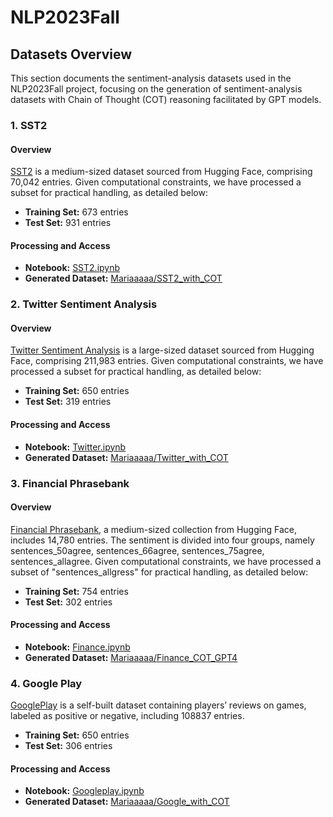 # NLP2023Fall

## Datasets Overview
This section documents the sentiment-analysis datasets used in the NLP2023Fall project, focusing on the generation of sentiment-analysis datasets with Chain of Thought (COT) reasoning facilitated by GPT models.

### 1. SST2
#### Overview
[SST2](https://huggingface.co/datasets/sst2) is a medium-sized dataset sourced from Hugging Face, comprising 70,042 entries. Given computational constraints, we have processed a subset for practical handling, as detailed below:
- **Training Set:** 673 entries
- **Test Set:** 931 entries

#### Processing and Access
- **Notebook:** [SST2.ipynb](cot_generator_sentiment/SST2.ipynb)
- **Generated Dataset:** [Mariaaaaa/SST2_with_COT](https://huggingface.co/datasets/Mariaaaaa/SST2_with_COT)

### 2. Twitter Sentiment Analysis
#### Overview
[Twitter Sentiment Analysis](https://huggingface.co/datasets/carblacac/twitter-sentiment-analysis) is a large-sized dataset sourced from Hugging Face, comprising 211,983 entries. Given computational constraints, we have processed a subset for practical handling, as detailed below:
- **Training Set:** 650 entries
- **Test Set:** 319 entries

#### Processing and Access
- **Notebook:** [Twitter.ipynb](cot_generator_sentiment/Twitter.ipynb)
- **Generated Dataset:** [Mariaaaaa/Twitter_with_COT](https://huggingface.co/datasets/Mariaaaaa/Twitter_with_COT)

### 3. Financial Phrasebank
#### Overview
[Financial Phrasebank](https://huggingface.co/datasets/financial_phrasebank), a medium-sized collection from Hugging Face, includes 14,780 entries. The sentiment is divided into four groups, namely sentences_50agree, sentences_66agree, sentences_75agree, sentences_allagree. Given computational constraints, we have processed a subset of "sentences_allgress" for practical handling, as detailed below:
- **Training Set:** 754 entries
- **Test Set:** 302 entries

#### Processing and Access
- **Notebook:** [Finance.ipynb](cot_generator_sentiment/Finance.ipynb)
- **Generated Dataset:** [Mariaaaaa/Finance_COT_GPT4](https://huggingface.co/datasets/Mariaaaaa/Finance_COT_GPT4)

### 4. Google Play
[GooglePlay](google_play_comments.csv) is a self-built dataset containing players’ reviews on games, labeled as positive or negative, including 108837 entries.
- **Training Set:** 650 entries
- **Test Set:** 306 entries

#### Processing and Access
- **Notebook:** [Googleplay.ipynb](cot_generator_sentiment/Googleplay.ipynb)
- **Generated Dataset:** [Mariaaaaa/Google_with_COT](https://huggingface.co/datasets/Mariaaaaa/Google_with_COT)


